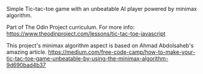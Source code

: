 Simple Tic-tac-toe game with an unbeatable AI player powered by minimax algorithm.

Part of The Odin Project curriculum. For more info: https://www.theodinproject.com/lessons/tic-tac-toe-javascript

This project's minimax algorithm aspect is based on Ahmad Abdolsaheb's amazing article. https://medium.com/free-code-camp/how-to-make-your-tic-tac-toe-game-unbeatable-by-using-the-minimax-algorithm-9d690bad4b37
